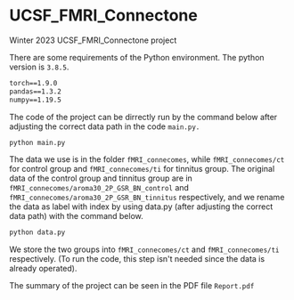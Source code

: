 # UCSF_FMRI_Connectone

 Winter 2023 UCSF_FMRI_Connectone project



There are some requirements of the Python environment. The python version is `3.8.5`.

```markdown
torch==1.9.0
pandas==1.3.2
numpy==1.19.5
```


The code of the project can be dirrectly run by the command below after adjusting the correct data path in the code `main.py.`

```markdown
python main.py
```



The data we use is in the folder `fMRI_connecomes`, while `fMRI_connecomes/ct` for control group and `fMRI_connecomes/ti` for tinnitus group. The original data of the control group and tinnitus group are in  `fMRI_connecomes/aroma30_2P_GSR_BN_control` and `fMRI_connecomes/aroma30_2P_GSR_BN_tinnitus` respectively, and we rename the data as label with index by  using data.py (after adjusting the correct data path) with the command below.

```markdown
python data.py
```

We store the two groups into `fMRI_connecomes/ct` and `fMRI_connecomes/ti` respectively. (To run the code, this step isn't needed since the data is already operated).


The summary of the project can be seen in the PDF file `Report.pdf`
